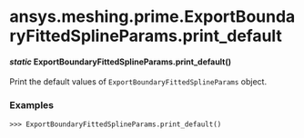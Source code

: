# ansys.meshing.prime.ExportBoundaryFittedSplineParams.print_default

<a id="ansys.meshing.prime.ExportBoundaryFittedSplineParams.print_default"></a>

#### *static* ExportBoundaryFittedSplineParams.print_default()

Print the default values of `ExportBoundaryFittedSplineParams` object.

### Examples

```pycon
>>> ExportBoundaryFittedSplineParams.print_default()
```

<!-- !! processed by numpydoc !! -->
